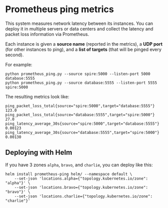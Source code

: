 Prometheus ping metrics
=======================

This system measures network latency between its instances. You can deploy it in multiple servers or data centers and collect the latency and packet loss information via Prometheus.

Each instance is given a **source name** (reported in the metrics), a **UDP port** (for other instances to ping), and a **list of targets** (that will be pinged every second).

For example:

```
python prometheus_ping.py --source spire:5000 --listen-port 5000 database:5555
python prometheus_ping.py --source database:5555 --listen-port 5555 spire:5000
```

The resulting metrics look like:

```
ping_packet_loss_total{source="spire:5000",target="database:5555"} 123.0
ping_packet_loss_total{source="database:5555",target="spire:5000"} 27.0
ping_latency_average_30s{source="spire:5000",target="database:5555"} 0.00123
ping_latency_average_30s{source="database:5555",target="spire:5000"} 0.00130
```

## Deploying with Helm

If you have 3 zones `alpha`, `bravo`, and `charlie`, you can deploy like this:

```
helm install prometheus-ping helm/ --namespace default \
    --set-json 'locations.alpha={"topology.kubernetes.io/zone": "alpha"}' \
    --set-json 'locations.bravo={"topology.kubernetes.io/zone": "bravo"}' \
    --set-json 'locations.charlie={"topology.kubernetes.io/zone": "charlie"}'
```
